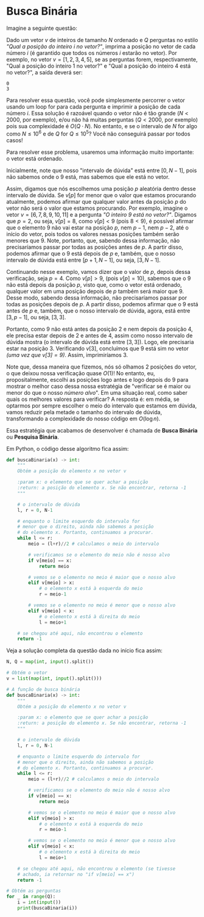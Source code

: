 # Busca Binária

Imagine a seguinte questão:

Dado um vetor $v$ de inteiros de tamanho $N$ ordenado e $Q$ perguntas no estilo
_"Qual a posição do inteiro $i$ no vetor?"_, imprima a posição no vetor de cada
número $i$ (é garantido que todos os números $i$ estarão no vetor). Por exemplo, 
no vetor $v=[1,2,3,4,5]$, se as perguntas forem, respectivamente, 
"Qual a posição do inteiro 1 no vetor?" e "Qual a posição do inteiro 4 está no vetor?", 
a saída deverá ser:
```
0
3
```

Para resolver essa questão, você pode simplesmente percorrer o vetor usando um loop
for para cada pergunta e imprimir a posição de cada número $i$. Essa solução é razoável
quando o vetor não é tão grande ($N < 2000$, por exemplo), e/ou não há muitas perguntas 
($Q < 2000$, por exemplo) pois sua complexidade é $O(Q\cdot N)$. No entanto, 
e se o intervalo de $N$ for algo como $N \leq 10^{6}$ e de $Q$ for $Q \leq 10^{5}$? 
Você não conseguirá passar por todos casos!

Para resolver esse problema, usaremos uma informação muito importante: 
o vetor está ordenado. 

Inicialmente, note que nosso "intervalo de dúvida" está entre $[0, N-1]$, 
pois não sabemos onde o 9 está, mas sabemos que ele está no vetor. 

Assim, digamos que nós escolhemos uma posição $p$ aleatória dentro desse intervalo
de dúvida. Se $v[p]$ for menor que o valor que estamos procurando atualmente, 
podemos afirmar que qualquer valor antes da posição $p$ do vetor não será o valor que 
estamos procurando. Por exemplo, imagine o vetor $v=[6,7,8,9,10,11]$ e a pergunta 
*"O inteiro 9 está no vetor?"*. Digamos que $p = 2$, ou seja, $v[p]=8$, como $v[p] < 9$ (pois $8 < 9$), é possível
afirmar que o elemento 9 não vai estar na posição $p$, nem $p - 1$, nem $p - 2$, até o
início do vetor, pois todos os valores nessas posições também serão menores que 9. Note,
portanto, que, sabendo dessa informação, não precisaríamos passar por todas as posições
antes de $p$. A partir disso, podemos afirmar que o 9 está depois de $p$ e, também,
que o nosso intervalo de dúvida está entre $[p+1, N-1]$, ou seja, $[3, N-1]$.

Continuando nesse exemplo, vamos dizer que o valor de $p$, depois dessa verificação,
seja $p = 4$. Como $v[p] > 9$, (pois $v[p] = 10$), sabemos que o 9 não está depois da
posição $p$, visto que, como o vetor está ordenado, qualquer valor
em uma posição depois de $p$ também será maior que 9. Desse modo, sabendo dessa
informação, não precisaríamos passar por todas as posições depois de $p$. A partir
disso, podemos afirmar que o 9 está antes de $p$ e, também, que o nosso intervalo
de dúvida, agora, está entre $[3, p-1]$, ou seja, $[3, 3]$.

Portanto, como 9 não está antes da posição $2$ e nem depois da posição $4$, ele precisa 
estar depois de 2 e antes de 4, assim como nosso intervalo de dúvida mostra (o intervalo
de dúvida está entre $[3, 3]$). Logo, ele precisaria estar
na posição 3. Verificando $v[3]$, concluímos que 9 está sim no vetor _(uma vez
que $v[3] = 9$)_. Assim, imprimiríamos $3$.

Note que, dessa maneira que fizemos, nós só olhamos 2 posições do vetor, o que
deixou nossa verificação quase $O(1)$! No entanto, eu, propositalmente, escolhi as
posições logo antes e logo depois do 9 para mostrar o melhor caso dessa nossa estratégia
de "verificar se é maior ou menor do que o nosso _número alvo_". Em uma situação real,
como saber quais os melhores valores para verificar? A resposta é: em média, se
optarmos por sempre escolher o meio do intervalo que estamos em dúvida, vamos reduzir
pela metade o tamanho do intervalo de dúvida, transformando a complexidade do nosso
código em $O(\log{n})$.

Essa estratégia que acabamos de desenvolver é chamada de **Busca Binária** ou
**Pesquisa Binária**.

Em Python, o código desse algoritmo fica assim:
```Python
def buscaBinaria(x) -> int:
    """
    Obtém a posição do elemento x no vetor v

    :param x: o elemento que se quer achar a posição
    :return: a posição do elemento x. Se não encontrar, retorna -1
    """

    # o intervalo de dúvida
    l, r = 0, N-1

    # enquanto o limite esquerdo do intervalo for
    # menor que o direito, ainda não sabemos a posição
    # do elemento x. Portanto, continuamos a procurar.
    while l <= r:
        meio = (l+r)//2 # calculamos o meio do intervalo

        # verificamos se o elemento do meio não é nosso alvo
        if v[meio] == x:
            return meio

        # vemos se o elemento no meio é maior que o nosso alvo
        elif v[meio] > x:
            # o elemento x está à esquerda do meio
            r = meio-1

        # vemos se o elemento no meio é menor que o nosso alvo
        elif v[meio] < x:
            # o elemento x está à direita do meio
            l = meio+1

    # se chegou até aqui, não encontrou o elemento
    return -1
```

Veja a solução completa da questão dada no início fica assim:
```Python
N, Q = map(int, input().split())

# Obtém o vetor
v = list(map(int, input().split()))

# A função de busca binária
def buscaBinaria(x) -> int:
    """
    Obtém a posição do elemento x no vetor v

    :param x: o elemento que se quer achar a posição
    :return: a posição do elemento x. Se não encontrar, retorna -1
    """

    # o intervalo de dúvida
    l, r = 0, N-1

    # enquanto o limite esquerdo do intervalo for
    # menor que o direito, ainda não sabemos a posição
    # do elemento x. Portanto, continuamos a procurar.
    while l <= r:
        meio = (l+r)//2 # calculamos o meio do intervalo

        # verificamos se o elemento do meio não é nosso alvo
        if v[meio] == x:
            return meio

        # vemos se o elemento no meio é maior que o nosso alvo
        elif v[meio] > x:
            # o elemento x está à esquerda do meio
            r = meio-1

        # vemos se o elemento no meio é menor que o nosso alvo
        elif v[meio] < x:
            # o elemento x está à direita do meio
            l = meio+1

    # se chegou até aqui, não encontrou o elemento (se tivesse
    # achado, ia retornar no "if v[meio] == x") 
    return -1

# Obtém as perguntas
for _ in range(Q):
    i = int(input())
    print(buscaBinaria(i))
```